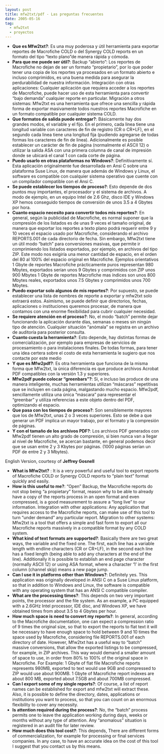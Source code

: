 ```yaml
---
layout: post
title: mfw2txt/pdf - Las preguntas frecuentes
date: 2005-05-16
tag:
  - mfw2txt
  - proyectos
---
```


* **Que es Mfw2txt?**: Es una muy poderosa y útil herramienta para exportar reportes de Macrofiche COLD o del Synergy COLD reports en un formato del tipo “texto plano”de manera rápida y cómoda.
* **Para que me puede ser útil?**: Backup “abierto”: Los reportes de Macrofiche no dejan de ser un formato “propietario”, por lo que poder tener una copia de los reportes ya procesados en un formato abierto e incluso comprimidos, es una buena medida para asegurar la perdurabilidad de nuestra información. Integración con otras aplicaciones: Cualquier aplicación que requiera acceder a los reportes de Macrofiche, puede hacer uso de esta herramienta para convertir “bajo demanda” cualquier reporte en particular. Migración a otros sistemas: Mfw2txt es una herramienta que ofrece una sencilla y rápida forma de exportar masivamente todos nuestros reportes Macrofiche en un formato compatible por cualquier sistema COLD.
* **Que formatos de salida puede entregar?**: Básicamente hay dos grandes modos, el variable y el fijo. En el primero, cada linea tiene una longitud variable con caracteres de fin de registro (CR o CR+LF), en el segundo cada linea tiene una longitud fija (pudiendo agregarse de todas formas los caracteres de fin de linea). Adicionalmente es posible establecer un carácter de fin de página (normalmente el ASCII 12) o utilizar la salida ASA con una primera columna de canal de impresión donde se ubicará el canal 1 con cada corte de página.
* **Puedo usarlo en otras plataformas no Windows?**: Definitivamente sí. Esta aplicación originalmente fue desarrollada en Ansi C sobre una plataforma Suse Linux, de manera que además de Windows y Linux, el software es compatible con cualquier sistema operativo que cuente con un compilador compatible con el Ansi C.
* **Se puede establecer los tiempos de proceso?**: Esto depende de dos puntos muy importantes, el procesador y el sistema de archivos. A modo de ejemplo, en un equipo Intel de 2.6 Ghz, disco IDE y Windows XP hemos conseguido tiempos de conversión de unos 3.5 a 4 Gbytes por hora.
* **Cuanto espacio necesito para convertir todos mis reportes?**: En general, según la publicidad de Macrofiche, es normal suponer que la compresión de los listados es de unas 9 veces el tamaño original, de manera que exportar los reportes a texto plano podrá requerir entre 9 y 10 veces el espacio usado por Macrofiche, considerando el archivo REPORTS.001 de cada directorio de fecha. Sin embargo, Mfw2txt tiene un útil modo “batch” para conversiones masivas, que permite ir comprimiendo los listados exportados, por ejemplo, en archivos del tipo ZIP. Este modo nos exigiría una menor cantidad de espacio, en el orden del 80 al 100% del espacio original en Macrofiche.
  Ejemplos orientativos
  1 Gbyte de reportes Macrofiche prácticamente puros representan 980 Mbytes, exportados serían unos 9 Gbytes y comprimidos con ZIP unos 900 Mbytes
  1 Gbyte de reportes Macrofiche mas índices son unos 800 Mbytes reales, exportados unos 7.5 Gbytes y comprimidos unos 700 Mbytes.
* **Puedo exportar solo algunos de mis reportes?**: Por supuesto, se puede establecer una lista de nombres de reporte a exportar y mfw2txt solo extraerá estos. Asimismo, se puede definir que directorios, fechas, aplicaciones o instituciones queremos procesar, de manera que contamos con una enorme flexibilidad para cubrir cualquier necesidad.
* **Se requiere atención en el proceso?**: No, el modo “batch” permite dejar funcionando la aplicación durante días, semanas o meses sin ningún tipo de atención. Cualquier situación “anómala” se registra en un archivo de auditoría para posterior consulta.
* **Cuanto cuesta la herramienta?**: Esto depende, hay distintas formas de comercialización, por ejemplo para empresas de servicios de procesamiento o para instalaciones finales. De todas formas, para tener una idea certera sobre el costo de esta herramienta le sugiero que nos contacte por este medio
* **Y que es Mfw2pdf?**: Es otra herramienta que funciona de la misma forma que Mfw2txt, la única diferencia es que produce archivos Acrobat PDF compatibles con la versión 1.3 y superiores.
* **Mfw2pdf puede colocar “greenbars”?**: Si, e incluso las produce de una manera inteligente, muchas herramientas utilizan “máscaras” repetitivas que se incluyen en cada página, malgastando mucho espacio. Mfw2pdf, sencillamente utiliza una única “máscara” para representar el “greenbar” y utiliza referencias a este objeto dentro del PDF, optimizando el espacio.
* **Que pasa con los tiempos de proceso?**: Son sensiblemente mayores que los de Mfw2txt, unas 2 o 3 veces superiores. Esto se debe a que generar un PDF implica un mayor trabajo, por el formato y la compresión de páginas.
* **Y con el tamaño de los archivos PDF?**: Los archivos PDF generados con Mfw2pdf tienen un alto grado de compresión, si bien nunca van a llegar al nivel de Macrofiche, se acercan bastante, en general podemos decir que se usan entre 2 y 3 Kbytes por páginas. (1000 páginas serían un PDF de entre 2 y 3 Mbytes).

English Version, courtesy of **Jeffrey Gosnell**

* **What is Mfw2txt?** : It is a very powerful and useful tool to export reports of Macrofiche COLD or Synergy COLD reports to “plain text” format quickly and easily.
* **How is this useful to me?**: “Open” Backup, the Macrofiche reports do not stop being “a propietary” format, reason why to be able to already have a copy of the reports process in an open format and even compressed, is a good measurement to assure a “long live” to our information. Integration with other applications: Any application that requires access to the Macrofiche reports, can make use of this tool to turn “under demand” any particular report. Migration to other systems: Mfw2txt is a tool that offers a simple and fast form to export all our Macrofiche reports massively in a compatible format by any COLD system.
* **What kind of text formats are supported?**: Basically there are two great ways, the variable and the fixed one. The first, each line has a variable length with endline characters (CR or CR+LF), in the second each line has a fixed length (being able to add any characters at the end of the line). Additionally it is possible to establish an end page character (normally ASCII 12) or using ASA format, where a character ‘1’ in the first column (channel skip) means a new page jump.
* **Can I use it in platforms other than Windows?**: Definitely yes. This application was originally developed in ANSI C on a Suse Linux platform, so that in addition to Windows and Linux, the software is compatible with any operating system that has an ANSI C compatible compiler.
* **What are the processing times?**: This depends on two very important points, the processor and the file system. As an example, a PC equipped with a 2.6GHz Intel processor, IDE disc, and Windows XP, we have obtained times from about 3.5 to 4 Gbytes per hour.
* **How much space is need to convert my reports?**: In general, according to the Macrofiche documentation, one can expect a compression ratio of 9 times the original size, so that to export the reports to flat text it will be necessary to have enough space to hold between 9 and 10 times the space used by Macrofiche, considering file REPORTS.001 of each directory of date. However, Mfw2txt has a useful way to “batch” massive conversions, that allow the exported listings to be compressed, for example, in ZIP archives. This way would demand a smaller amount of space to use, in order from 80% to 100% of the original space in Macrofiche.
  For Example:
  1 Gbyte of flat file Macrofiche reports represents 980MB, exported to text would use 9GB and compressed to ZIP would use about 900MB.
  1 Gbyte of Macrofiche report indexes are about 800 MB, exported about 7.5GB and about 700MB compressed.
* **Can I export some of my single reports?**: Of course, a list of report names can be established for export and mfw2txt will extract these. Also, it is possible to define the directory, dates, applications or institutions you want to process, so that you can count on an enormous flexibility to cover any necessity.
* **Is attention required during the process?**: No, the “batch” process permits one to leave the application working during days, weeks or months without any type of attention. Any “anomalous” situation is registered in an audit file for later review.
* **How much does this tool cost?**: This depends, There are different forms of commercialization, for example for processing or final services companies. In any case, to have an accurate idea on the cost of this tool I suggest that you contact us by this means.
